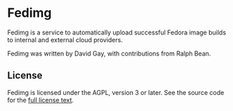 # Fedimg

Fedimg is a service to automatically upload successful Fedora image builds to internal
and external cloud providers.

Fedimg was written by David Gay, with contributions from Ralph Bean.

## License

Fedimg is licensed under the AGPL, version 3 or later. See the source code for
the [full license
text](https://github.com/fedora-infra/fedimg/blob/develop/LICENSE).
